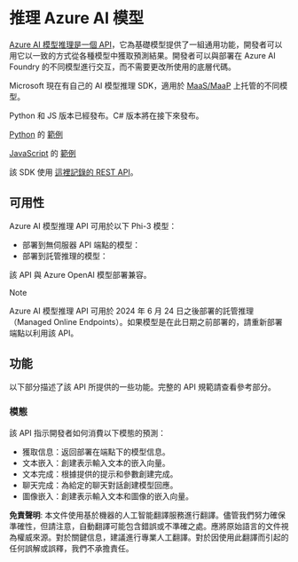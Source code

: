 # 推理 Azure AI 模型

[Azure AI 模型推理是一個 API](https://learn.microsoft.com/azure/ai-studio/reference/reference-model-inference-api?tabs=python?WT.mc_id=aiml-138114-kinfeylo)，它為基礎模型提供了一組通用功能，開發者可以用它以一致的方式從各種模型中獲取預測結果。開發者可以與部署在 Azure AI Foundry 的不同模型進行交互，而不需要更改所使用的底層代碼。

Microsoft 現在有自己的 AI 模型推理 SDK，適用於 [MaaS/MaaP](https://azure.microsoft.com/products/ai-model-catalog?WT.mc_id=aiml-138114-kinfeylo) 上托管的不同模型。

Python 和 JS 版本已經發布。C# 版本將在接下來發布。

[Python](https://learn.microsoft.com/python/api/overview/azure/ai-inference-readme?view=azure-python-preview?WT.mc_id=aiml-138114-kinfeylo) 的 [範例](https://github.com/Azure/azure-sdk-for-python/tree/main/sdk/ai/azure-ai-inference/samples?WT.mc_id=aiml-138114-kinfeylo)

[JavaScript](https://learn.microsoft.com/javascript/api/overview/azure/ai-inference-rest-readme?view=azure-node-preview?WT.mc_id=aiml-138114-kinfeylo) 的 [範例](https://github.com/Azure/azure-sdk-for-js/tree/main/sdk/ai/ai-inference-rest/samples?WT.mc_id=aiml-138114-kinfeylo)

該 SDK 使用 [這裡記錄的 REST API](https://learn.microsoft.com/azure/ai-studio/reference/reference-model-inference-api?tabs=python?WT.mc_id=aiml-138114-kinfeylo)。

## 可用性

Azure AI 模型推理 API 可用於以下 Phi-3 模型：

- 部署到無伺服器 API 端點的模型：
- 部署到託管推理的模型：

該 API 與 Azure OpenAI 模型部署兼容。

> [!NOTE]
> Azure AI 模型推理 API 可用於 2024 年 6 月 24 日之後部署的託管推理（Managed Online Endpoints）。如果模型是在此日期之前部署的，請重新部署端點以利用該 API。

## 功能

以下部分描述了該 API 所提供的一些功能。完整的 API 規範請查看參考部分。

### 模態

該 API 指示開發者如何消費以下模態的預測：

- 獲取信息：返回部署在端點下的模型信息。
- 文本嵌入：創建表示輸入文本的嵌入向量。
- 文本完成：根據提供的提示和參數創建完成。
- 聊天完成：為給定的聊天對話創建模型回應。
- 圖像嵌入：創建表示輸入文本和圖像的嵌入向量。

**免責聲明**:
本文件使用基於機器的人工智能翻譯服務進行翻譯。儘管我們努力確保準確性，但請注意，自動翻譯可能包含錯誤或不準確之處。應將原始語言的文件視為權威來源。對於關鍵信息，建議進行專業人工翻譯。對於因使用此翻譯而引起的任何誤解或誤釋，我們不承擔責任。